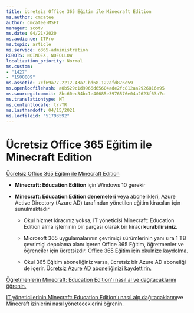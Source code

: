 ```yaml
---
title: Ücretsiz Office 365 Eğitim ile Minecraft Edition
ms.author: cmcatee
author: cmcatee-MSFT
manager: scotv
ms.date: 04/21/2020
ms.audience: ITPro
ms.topic: article
ms.service: o365-administration
ROBOTS: NOINDEX, NOFOLLOW
localization_priority: Normal
ms.custom:
- "1427"
- "1500009"
ms.assetid: 7cf69a77-2212-43a7-bd68-122afd876e59
ms.openlocfilehash: a0b529c1d9966d65604ade2fc812aa2926816e95
ms.sourcegitcommit: 8bc60ec34bc1e40685e3976576e04a2623f63a7c
ms.translationtype: MT
ms.contentlocale: tr-TR
ms.lasthandoff: 04/15/2021
ms.locfileid: "51793592"
---
```

# <a name="minecraft-edition-with-office-365-education-for-free"></a>Ücretsiz Office 365 Eğitim ile Minecraft Edition

[Ücretsiz Office 365 Eğitim ile Minecraft Edition](https://docs.microsoft.com/education/windows/get-minecraft-for-education)
  
- **Minecraft: Education Edition** için Windows 10 gerekir

- **Minecraft: Education Edition denemeleri** veya abonelikleri, Azure Active Directory (Azure AD) tarafından yönetilen eğitim kiracıları için sunulmaktadır

  - Okul hizmet kiracınız yoksa, IT yöneticisi [](https://docs.microsoft.com/education/windows/school-get-minecraft) Minecraft: Education Edition alma işleminin bir parçası olarak bir kiracı **kurabilirsiniz.**

  - Microsoft 365 uygulamalarının çevrimiçi sürümlerinin yanı sıra 1 TB çevrimiçi depolama alanı içeren Office 365 Eğitim, öğretmenler ve öğrenciler için ücretsizdir. [Office 365 Eğitim için okulnize kaydolma](https://www.microsoft.com/education/products/office).

  - Okul 365 Eğitim aboneliğiniz varsa, ücretsiz bir Azure AD aboneliği de içerir. [Ücretsiz Azure AD aboneliğinizi kaydettirin.](https://msdn.microsoft.com/library/windows/hardware/mt703369%28v=vs.85%29.aspx)

[Öğretmenlerin Minecraft: Education Edition'ı nasıl al ve dağıtacaklarını öğrenin.](https://docs.microsoft.com/education/windows/teacher-get-minecraft)
  
[IT yöneticilerinin Minecraft: Education Edition'ı nasıl alp dağıtacaklarını](https://docs.microsoft.com/education/windows/school-get-minecraft)ve Minecraft izinlerini nasıl yöneteceklerini öğrenin.